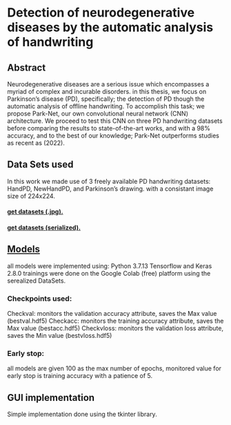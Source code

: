 # Detection of neurodegenerative diseases by the automatic analysis of handwriting

## Abstract
Neurodegenerative diseases are a serious issue which encompasses a myriad of complex and incurable disorders. in this thesis, we focus on Parkinson’s disease (PD), specifically; the detection of PD though the automatic analysis of offline handwriting. To accomplish this task; we propose Park-Net, our own convolutional neural network (CNN) architecture. We proceed to test this CNN on three PD handwriting datasets before comparing the results to state-of-the-art works, and with a 98% accuracy, and to the best of our knowledge; Park-Net outperforms studies as recent as (2022).

## Data Sets used
In this work we made use of 3 freely available PD handwriting datasets: HandPD,
NewHandPD, and Parkinson’s drawing. with a consistant image size of 224x224.
 #### [get datasets (.jpg).](https://drive.google.com/drive/folders/1cU4ucbJW76xo5Eyo1DCIQHk0I2w1fse9?usp=sharing)
 #### [get datasets (serialized).](https://drive.google.com/drive/folders/1QAF8T_fkaqO8TGL3ilZqVIHVCOf52fHh?usp=sharing)

## [Models](https://drive.google.com/drive/folders/1PNGYk7iuq0CRqzqZsrMboHH7JBsVLDTV?usp=sharing)
all models were implemented using:
 Python 3.7.13 
 Tensorflow and Keras 2.8.0
trainings were done on the Google Colab (free) platform using the serealized DataSets.

### Checkpoints used:
 Checkval: monitors the validation accuracy attribute, saves the Max value (bestval.hdf5)
 Checkacc: monitors the training accuracy attribute, saves the Max value (bestacc.hdf5)
 Checkvloss: monitors the validation loss attribute, saves the Min value (bestvloss.hdf5)

### Early stop:
all models are given 100 as the max number of epochs,
monitored value for early stop is training accuracy with a patience of 5.

## GUI implementation
Simple implementation done using the tkinter library.
